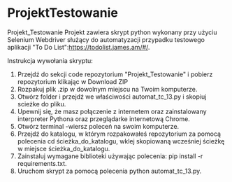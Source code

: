 # ProjektTestowanie
Projekt_Testowanie
Projekt zawiera skrypt python wykonany przy użyciu Selenium Webdriver służący do automatyzacji przypadku testowego aplikacji "To Do List":https://todolist.james.am/#/.


Instrukcja wywołania skryptu:


1. Przejdź do sekcji code repozytorium "Projekt_Testowanie" i pobierz repozytorium klikając w Download ZIP
2. Rozpakuj plik .zip w dowolnym miejscu na Twoim komputerze.
3. Otwórz folder i przejdź we właściwości automat_tc_13.py i skopiuj scieżke do pliku.
4. Upewnij się, że masz połączenie z internetem oraz zainstalowany interpreter Pythona oraz przeglądarke internetową Chrome.
5. Otwórz terminal -wiersz poleceń na swoim komputerze.
6. Przejdź do katalogu, w którym rozpakowałeś repozytorium za pomocą polecenia cd ścieżka_do_katalogu, wklej skopiowaną wcześniej ścieżkę w miejsce ścieżka_do_katalogu.
7. Zainstaluj wymagane biblioteki używając polecenia: pip install -r requirements.txt.
8. Uruchom skrypt za pomocą polecenia python automat_tc_13.py.

